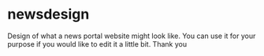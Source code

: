 # newsdesign
Design of what a news portal website might look like.
You can use it for your purpose if you would like to edit it a little bit.
Thank you
